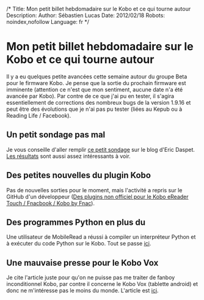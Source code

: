 /*
Title: Mon petit billet hebdomadaire sur le Kobo et ce qui tourne autour
Description: 
Author: Sébastien Lucas
Date: 2012/02/18
Robots: noindex,nofollow
Language: fr
*/
# Mon petit billet hebdomadaire sur le Kobo et ce qui tourne autour

Il y a eu quelques petite avancées cette semaine autour du groupe Beta pour le firmware Kobo. Je pense que la sortie du prochain firmware est imminente (attention ce n'est que mon sentiment, aucune date n'a été avancée par Kobo). Par contre de ce que j'ai pu en tester, il s'agira essentiellement de corrections des nombreux bugs de la version 1.9.16 et peut être des évolutions que je n'ai pas pu tester (liées au Kepub ou à Reading Life / Facebook).

## Un petit sondage pas mal

Je vous conseille d'aller remplir [ce petit sondage](http://n.survol.fr/n/votre-solution-de-lecture-attendue-pour-le-livre-numerique) sur le blog d'Eric Daspet. [Les résultats](https://docs.google.com/spreadsheet/viewanalytics?formkey=dHRmWGVzTjBXVzhjUlBKdHRkdHJaUlE6MQ) sont aussi assez intéressants à voir.
## Des petites nouvelles du plugin Kobo

Pas de nouvelles sorties pour le moment, mais l'activité a repris sur le GitHub d'un développeur ([Des plugins non officiel pour le Kobo eReader Touch / Fnacbook / Kobo by Fnac](/blog/kobo-ereader-touch-plugin-1)).
## Des programmes Python en plus du

Une utilisateur de MobileRead a réussi à compiler un interpréteur Python et à exécuter du code Python sur le Kobo. Tout se passe [ici](http://www.mobileread.com/forums/showthread.php?p=1970374).
## Une mauvaise presse pour le Kobo Vox

Je cite l'article juste pour qu'on ne puisse pas me traiter de fanboy inconditionnel Kobo, par contre il concerne le Kobo Vox (tablette android) et donc ne m'intéresse pas le moins du monde. L'article est [ici](http://www.actualitte.com/actualite/lecture-numerique/tablettes/application-kobo-vox-une-cabale-contre-kobo-32033.htm).
